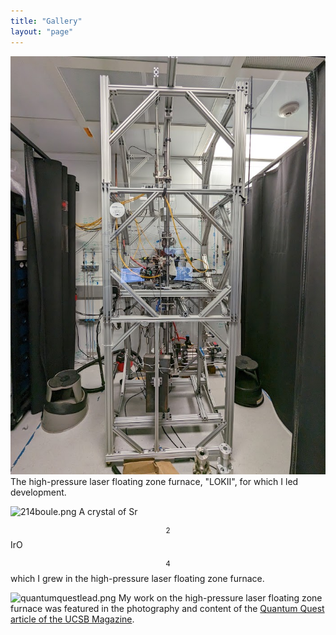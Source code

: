 ```yaml
---
title: "Gallery"
layout: "page"
---
```


![lokiiframe.png](img/lokiiframe.png)
The high-pressure laser floating zone furnace, "LOKII", for which I led development.

![214boule.png](img/214boule.png)
A crystal of Sr$$_2$$IrO$$_4$$ which I grew in the high-pressure laser floating zone furnace.

![quantumquestlead.png](img/quantumquestlead.png)
My work on the high-pressure laser floating zone furnace was featured in the photography and content of the [Quantum Quest article of the UCSB Magazine](https://magazine.ucsb.edu/fall-winter-2022/quantum-quest). 